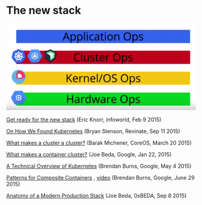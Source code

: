 # The new stack

![The new stack](resources/new-stack.png)

[Get ready for the new stack](http://www.infoworld.com/article/2880770/devops/get-ready-for-the-new-stack.html) (Eric Knorr, infoworld, Feb 9 2015)

[On How We Found Kubernetes](http://eng.revinate.com/2015/09/11/on-how-we-found-kubernetes/) (Bryan Stenson, Revinate, Sep 11 2015)

[What makes a cluster a cluster?](https://coreos.com/blog/cluster-osi-model/) (Barak Michener, CoreOS, March 20 2015)

[What makes a container cluster?](http://googlecloudplatform.blogspot.tw/2015/01/what-makes-a-container-cluster.html) (Joe Beda, Google, Jan 22, 2015)

[A Technical Overview of Kubernetes](https://www.youtube.com/watch?v=WwBdNXt6wO4) (Brendan Burns, Google, May 4 2015)

[Patterns for Composite Containers](http://blog.kubernetes.io/2015/06/the-distributed-system-toolkit-patterns.html) , [video](https://www.youtube.com/watch?v=Ph3t8jIt894) (Brendan Burns, Google, June 29 2015)

[Anatomy of a Modern Production Stack](http://www.eightypercent.net/post/layers-in-the-stack.html) (Joe Beda, 0xBEDA, Sep 8 2015)
